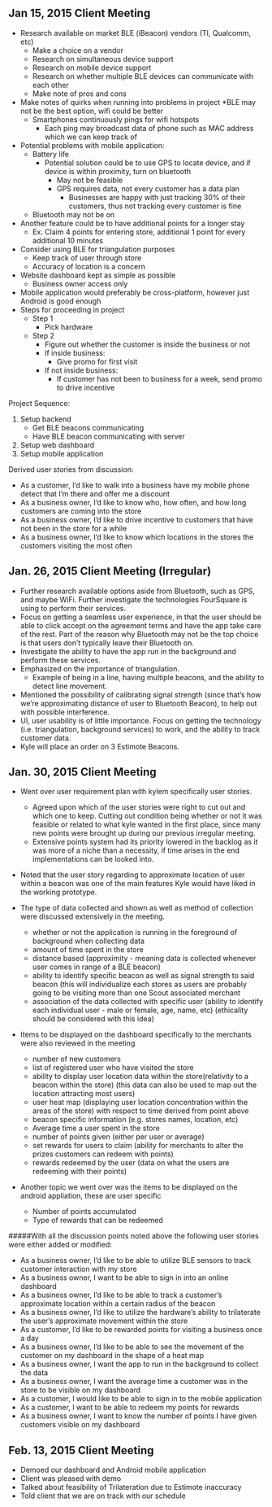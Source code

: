 Jan 15, 2015 Client Meeting
---------------------------
* Research available on market BLE (iBeacon) vendors (TI, Qualcomm, etc)
    * Make a choice on a vendor
    * Research on simultaneous device support
    * Research on mobile device support
    * Research on whether multiple BLE devices can communicate with each other
    * Make note of pros and cons
* Make notes of quirks when running into problems in project
*BLE may not be the best option, wifi could be better
    * Smartphones continuously pings for wifi hotspots
        * Each ping may broadcast data of phone such as MAC address which we can keep track of
* Potential problems with mobile application:
    * Battery life
        * Potential solution could be to use GPS to locate device, and if device is within proximity, turn on bluetooth
            * May not be feasible
            * GPS requires data, not every customer has a data plan
                * Businesses are happy with just tracking 30% of their customers, thus not tracking every customer is fine
    * Bluetooth may not be on
* Another feature could be to have additional points for a longer stay
    * Ex. Claim 4 points for entering store, additional 1 point for every additional 10 minutes
* Consider using BLE for triangulation purposes
    * Keep track of user through store
    * Accuracy of location is a concern
* Website dashboard kept as simple as possible
    * Business owner access only
* Mobile application would preferably be cross-platform, however just Android is good enough
* Steps for proceeding in project
    * Step 1
        * Pick hardware
    * Step 2
        * Figure out whether the customer is inside the business or not
        * If inside business:
            * Give promo for first visit
        * If not inside business:
            * If customer has not been to business for a week, send promo to drive incentive

Project Sequence:

1. Setup backend
    * Get BLE beacons communicating
    * Have BLE beacon communicating with server
2. Setup web dashboard
3. Setup mobile application

Derived user stories from discussion:

* As a customer, I&rsquo;d like to walk into a business have my mobile phone detect that I&rsquo;m there and offer me a discount
* As a business owner, I&rsquo;d like to know who, how often, and how long customers are coming into the store
* As a business owner, I&rsquo;d like to drive incentive to customers that have not been in the store for a while
* As a business owner, I&rsquo;d like to know which locations in the stores the customers visiting the most often

Jan. 26, 2015 Client Meeting (Irregular)
----------------------------------------
* Further research available options aside from Bluetooth, such as GPS, and maybe WiFi. Further investigate the technologies FourSquare is using to perform their services.
* Focus on getting a seamless user experience, in that the user should be able to click accept on the agreement terms and have the app take care of the rest. Part of the reason why Bluetooth may not be the top choice is that users don’t typically leave their Bluetooth on.
* Investigate the ability to have the app run in the background and perform these services.
* Emphasized on the importance of triangulation.
    * Example of being in a line, having multiple beacons, and the ability to detect line movement.
* Mentioned the possibility of calibrating signal strength (since that’s how we’re approximating distance of user to Bluetooth Beacon), to help out with possible interference.
* UI, user usability is of little importance. Focus on getting the technology (i.e. triangulation, background services) to work, and the ability to track customer data.
* Kyle will place an order on 3 Estimote Beacons.

Jan. 30, 2015 Client Meeting
-----------------------------
* Went over user requirement plan with kylem specifically user stories.
   * Agreed upon which of the user stories were right to cut out and which one to keep. Cutting out condition being whether or not it was feasible or related to what kyle wanted in the first place, since many new points were brought up during our previous irregular meeting.
	* Extensive points system had its priority lowered in the backlog as it was more of a niche than a necessity, if time arises in the end implementations can be looked into.

* Noted that the user story regarding to approximate location of user within a beacon was one of the main features Kyle would have liked in the working prototype.

* The type of data collected and shown as well as method of collection were discussed extensively in the meeting.
   * whether or not the application is running in the foreground of background when collecting data
	* amount of time spent in the store
	* distance based (approximity - meaning data is collected whenever user comes in range of a BLE beacon)
	* ability to identify specific beacon as well as signal strength to said beacon (this will individualize each stores as users are probably going to be visiting more than one Scout associated merchant
	* association of the data collected with specific user (ability to identify each individual user - male or female, age, name, etc) (ethicality should be considered with this idea)

* Items to be displayed on the dashboard specifically to the merchants were also reviewed in the meeting
	* number of new customers
	* list of registered user who have visited the store
	* ability to display user location data within the store(relativity to a beacon within the store) (this data can also be used to map out the location attracting most users)
	* user heat map (displaying user location concentration within the areas of the store) with respect to time derived from point above
	* beacon specific information (e.g. stores names, location, etc)
	* Average time a user spent in the store
	* number of points given (either per user or average)
	* set rewards for users to claim (ability for merchants to alter the prizes customers can redeem with points)
	* rewards redeemed by the user (data on what the users are redeeming with their points)

* Another topic we went over was the items to be displayed on the android appliation, these are user specific
	* Number of points accumulated
	* Type of rewards that can be redeemed

#####With all the discussion points noted above the following user stories were either added or modified:
   * As a business owner, I’d like to be able to utilize BLE sensors to track customer interaction with my store
   * As a business owner, I want to be able to sign in into an online dashboard
   * As a business owner, I’d like to be able to track a customer’s approximate location within a certain radius of the beacon
   * As a business owner, I’d like to utilize the hardware’s ability to trilaterate the user’s approximate movement within the store
   * As a customer, I’d like to be rewarded points for visiting a business once a day
   * As a business owner, I’d like to be able to see the movement of the customer on my dashboard in the shape of a heat map
   * As a business owner, I want the app to run in the 
background to collect the data
   * As a business owner, I want the average time a customer was in the store to be visible on my dashboard
   * As a customer, I would like to be able to sign in to the mobile application
   * As a customer, I want to be able to redeem my points for rewards
   * As a business owner, I want to know the number of points I have given customers visible on my dashboard

Feb. 13, 2015 Client Meeting
-----------------------------
* Demoed our dashboard and Android mobile application
* Client was pleased with demo
* Talked about feasibility of Trilateration due to Estimote inaccuracy
* Told client that we are on track with our schedule
